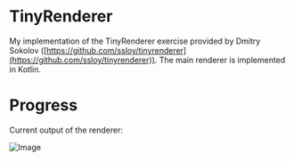 # TinyRenderer
My implementation of the TinyRenderer exercise provided by Dmitry Sokolov ([https://github.com/ssloy/tinyrenderer](https://github.com/ssloy/tinyrenderer)). The main renderer is implemented in Kotlin.

# Progress
Current output of the renderer:

![Image](https://raw.githubusercontent.com/samtaylor/TinyRenderer/master/output/head.tga?raw=true)